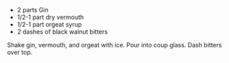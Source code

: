- 2 parts Gin
- 1/2-1 part dry vermouth
- 1/2-1 part orgeat syrup
- 2 dashes of black walnut bitters

Shake gin, vermouth, and orgeat with ice. Pour into coup glass. Dash bitters over top.
